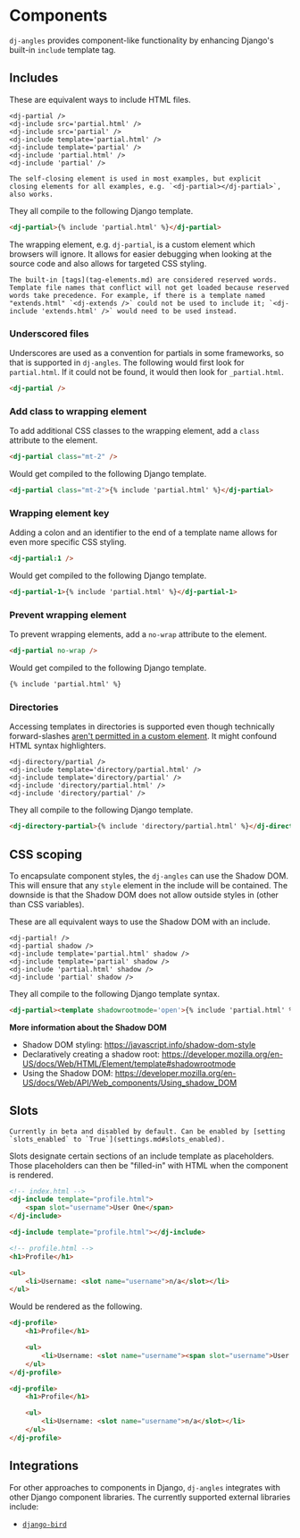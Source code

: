 # Components

`dj-angles` provides component-like functionality by enhancing Django's built-in `include` template tag.

## Includes

These are equivalent ways to include HTML files.

```text
<dj-partial />
<dj-include src='partial.html' />
<dj-include src='partial' />
<dj-include template='partial.html' />
<dj-include template='partial' />
<dj-include 'partial.html' />
<dj-include 'partial' />
```

```{note}
The self-closing element is used in most examples, but explicit closing elements for all examples, e.g. `<dj-partial></dj-partial>`, also works.
```

They all compile to the following Django template.

```html
<dj-partial>{% include 'partial.html' %}</dj-partial>
```

The wrapping element, e.g. `dj-partial`, is a custom element which browsers will ignore. It allows for easier debugging when looking at the source code and also allows for targeted CSS styling.

```{warning}
The built-in [tags](tag-elements.md) are considered reserved words. Template file names that conflict will not get loaded because reserved words take precedence. For example, if there is a template named "extends.html" `<dj-extends />` could not be used to include it; `<dj-include 'extends.html' />` would need to be used instead.
```

### Underscored files

Underscores are used as a convention for partials in some frameworks, so that is supported in `dj-angles`. The following would first look for `partial.html`. If it could not be found, it would then look for `_partial.html`.

```html
<dj-partial />
```

### Add class to wrapping element

To add additional CSS classes to the wrapping element, add a `class` attribute to the element.

```html
<dj-partial class="mt-2" />
```

Would get compiled to the following Django template.

```html
<dj-partial class="mt-2">{% include 'partial.html' %}</dj-partial>
```

### Wrapping element key

Adding a colon and an identifier to the end of a template name allows for even more specific CSS styling.

```html
<dj-partial:1 />
```

Would get compiled to the following Django template.

```html
<dj-partial-1>{% include 'partial.html' %}</dj-partial-1>
```

### Prevent wrapping element

To prevent wrapping elements, add a `no-wrap` attribute to the element.

```html
<dj-partial no-wrap />
```

Would get compiled to the following Django template.

```html
{% include 'partial.html' %}
```

### Directories

Accessing templates in directories is supported even though technically forward-slashes [aren't permitted in a custom element](https://html.spec.whatwg.org/multipage/custom-elements.html#valid-custom-element-name). It might confound HTML syntax highlighters.

```text
<dj-directory/partial />
<dj-include template='directory/partial.html' />
<dj-include template='directory/partial' />
<dj-include 'directory/partial.html' />
<dj-include 'directory/partial' />

```

They all compile to the following Django template.

```html
<dj-directory-partial>{% include 'directory/partial.html' %}</dj-directory-partial>
```

## CSS scoping

To encapsulate component styles, the `dj-angles` can use the Shadow DOM. This will ensure that any `style` element in the include will be contained. The downside is that the Shadow DOM does not allow outside styles in (other than CSS variables).

These are all equivalent ways to use the Shadow DOM with an include.

```text
<dj-partial! />
<dj-partial shadow />
<dj-include template='partial.html' shadow />
<dj-include template='partial' shadow />
<dj-include 'partial.html' shadow />
<dj-include 'partial' shadow />
```

They all compile to the following Django template syntax.

```html
<dj-partial><template shadowrootmode='open'>{% include 'partial.html' %}</template></dj-partial>
```

**More information about the Shadow DOM**

- Shadow DOM styling: https://javascript.info/shadow-dom-style
- Declaratively creating a shadow root: https://developer.mozilla.org/en-US/docs/Web/HTML/Element/template#shadowrootmode
- Using the Shadow DOM: https://developer.mozilla.org/en-US/docs/Web/API/Web_components/Using_shadow_DOM

## Slots

```{note}
Currently in beta and disabled by default. Can be enabled by [setting `slots_enabled` to `True`](settings.md#slots_enabled).
```

Slots designate certain sections of an include template as placeholders. Those placeholders can then be "filled-in" with HTML when the component is rendered.

```html
<!-- index.html -->
<dj-include template="profile.html">
    <span slot="username">User One</span>
</dj-include>

<dj-include template="profile.html"></dj-include>
```

```html
<!-- profile.html -->
<h1>Profile</h1>

<ul>
    <li>Username: <slot name="username">n/a</slot></li>
</ul>
```

Would be rendered as the following.

```html
<dj-profile>
    <h1>Profile</h1>

    <ul>
        <li>Username: <slot name="username"><span slot="username">User One</span></slot></li>
    </ul>
</dj-profile>

<dj-profile>
    <h1>Profile</h1>

    <ul>
        <li>Username: <slot name="username">n/a</slot></li>
    </ul>
</dj-profile>
```

## Integrations

For other approaches to components in Django, `dj-angles` integrates with other Django component libraries. The currently supported external libraries include:

- [`django-bird`](integrations/django-bird.md)
